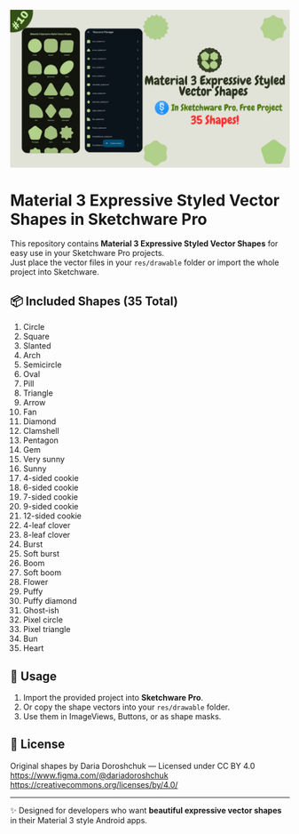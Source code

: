 [![Thumbnail](https://raw.githubusercontent.com/FasterSoftwareDeveloper/Material-3-Expressive-Styled-Vector-Shapes-in-Sketchware-Pro/refs/heads/main/thumbnail.png)](https://youtu.be/6Mw8_-jUtAc)

# Material 3 Expressive Styled Vector Shapes in Sketchware Pro

This repository contains **Material 3 Expressive Styled Vector Shapes** for easy use in your Sketchware Pro projects.  
Just place the vector files in your `res/drawable` folder or import the whole project into Sketchware.

## 📦 Included Shapes (35 Total)

1. Circle  
2. Square  
3. Slanted  
4. Arch  
5. Semicircle  
6. Oval  
7. Pill  
8. Triangle  
9. Arrow  
10. Fan  
11. Diamond  
12. Clamshell  
13. Pentagon  
14. Gem  
15. Very sunny  
16. Sunny  
17. 4-sided cookie  
18. 6-sided cookie  
19. 7-sided cookie  
20. 9-sided cookie  
21. 12-sided cookie  
22. 4-leaf clover  
23. 8-leaf clover  
24. Burst  
25. Soft burst  
26. Boom  
27. Soft boom  
28. Flower  
29. Puffy  
30. Puffy diamond  
31. Ghost-ish  
32. Pixel circle  
33. Pixel triangle  
34. Bun  
35. Heart  

## 🚀 Usage

1. Import the provided project into **Sketchware Pro**.  
2. Or copy the shape vectors into your `res/drawable` folder.  
3. Use them in ImageViews, Buttons, or as shape masks.  

## 📜 License

Original shapes by Daria Doroshchuk — Licensed under CC BY 4.0  
https://www.figma.com/@dariadoroshchuk  
https://creativecommons.org/licenses/by/4.0/

---
✨ Designed for developers who want **beautiful expressive vector shapes** in their Material 3 style Android apps.
